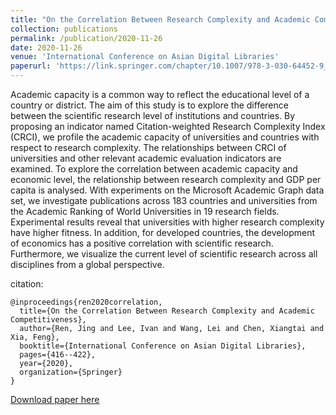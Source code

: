 ```yaml
---
title: "On the Correlation Between Research Complexity and Academic Competitiveness"
collection: publications
permalink: /publication/2020-11-26
date: 2020-11-26
venue: 'International Conference on Asian Digital Libraries'
paperurl: 'https://link.springer.com/chapter/10.1007/978-3-030-64452-9_39'
---
```

Academic capacity is a common way to reflect the educational level of a country or district. The aim of this study is to explore the difference between the scientific research level of institutions and countries. By proposing an indicator named Citation-weighted Research Complexity Index (CRCI), we profile the academic capacity of universities and countries with respect to research complexity. The relationships between CRCI of universities and other relevant academic evaluation indicators are examined. To explore the correlation between academic capacity and economic level, the relationship between research complexity and GDP per capita is analysed. With experiments on the Microsoft Academic Graph data set, we investigate publications across 183 countries and universities from the Academic Ranking of World Universities in 19 research fields. Experimental results reveal that universities with higher research complexity have higher fitness. In addition, for developed countries, the development of economics has a positive correlation with scientific research. Furthermore, we visualize the current level of scientific research across all disciplines from a global perspective.

citation: 
```
@inproceedings{ren2020correlation,
  title={On the Correlation Between Research Complexity and Academic Competitiveness},
  author={Ren, Jing and Lee, Ivan and Wang, Lei and Chen, Xiangtai and Xia, Feng},
  booktitle={International Conference on Asian Digital Libraries},
  pages={416--422},
  year={2020},
  organization={Springer}
}
```

[Download paper here](https://link.springer.com/chapter/10.1007/978-3-030-64452-9_39)
